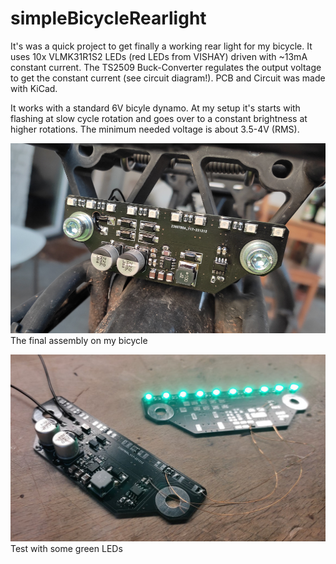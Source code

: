 # simpleBicycleRearlight

It's was a quick project to get finally a working rear light for my bicycle. It uses 10x VLMK31R1S2 LEDs (red LEDs from VISHAY) driven with ~13mA constant current. The TS2509 Buck-Converter regulates the output voltage to get the constant current (see circuit diagram!).
PCB and Circuit was made with KiCad.

It works with a standard 6V bicyle dynamo. At my setup it's starts with flashing at slow cycle rotation and goes over to a constant brightness at higher rotations. The minimum needed voltage is about 3.5-4V (RMS).

![alt text](img1.jpg "img1")
The final assembly on my bicycle

![alt text](img2.jpg "img2")
Test with some green LEDs
